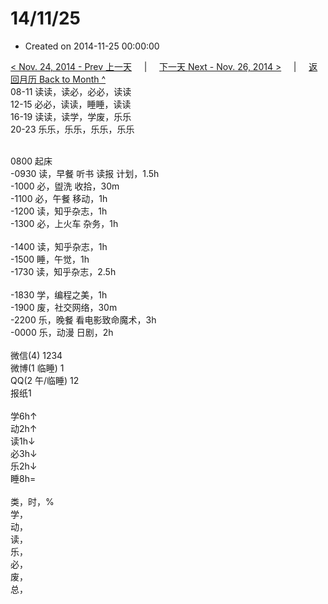 # 14/11/25

- Created on 2014-11-25 00:00:00

[< Nov. 24, 2014 - Prev 上一天](_archived/lifelogs/2014/11/d24.md) &nbsp; &nbsp; | &nbsp; &nbsp; [下一天 Next - Nov. 26, 2014 >](_archived/lifelogs/2014/11/d26.md) &nbsp; &nbsp; |  &nbsp; &nbsp; [返回月历 Back to Month ^](_archived/lifelogs/2014/11/index.md)
<br/>08-11 读读，读必，必必，读读<br/>12-15 必必，读读，睡睡，读读<br/>16-19 读读，读学，学废，乐乐<br/>20-23 乐乐，乐乐，乐乐，乐乐<div><br/></div>0800 起床<br/>-0930 读，早餐 听书 读报 计划，1.5h<br/>-1000 必，盥洗 收拾，30m<br/>-1100 必，午餐 移动，1h<br/>-1200 读，知乎杂志，1h<br/>-1300 必，上火车 杂务，1h<div><br/></div>-1400 读，知乎杂志，1h<br/>-1500 睡，午觉，1h<br/>-1730 读，知乎杂志，2.5h<div><br/></div>-1830 学，编程之美，1h<br/>-1900 废，社交网络，30m<br/>-2200 乐，晚餐 看电影致命魔术，3h<br/>-0000 乐，动漫 日剧，2h<div><br/></div>微信(4) 1234<br/>微博(1 临睡) 1<br/>QQ(2 午/临睡) 12<br/>报纸1<div><br/></div>学6h↑ <br/>动2h↑ <br/>读1h↓ <br/>必3h↓ <br/>乐2h↓ <br/>睡8h=<div><br/></div>类，时，%<br/>学，<br/>动，<br/>读，<br/>乐，<br/>必，<br/>废，<br/>总，</div>
